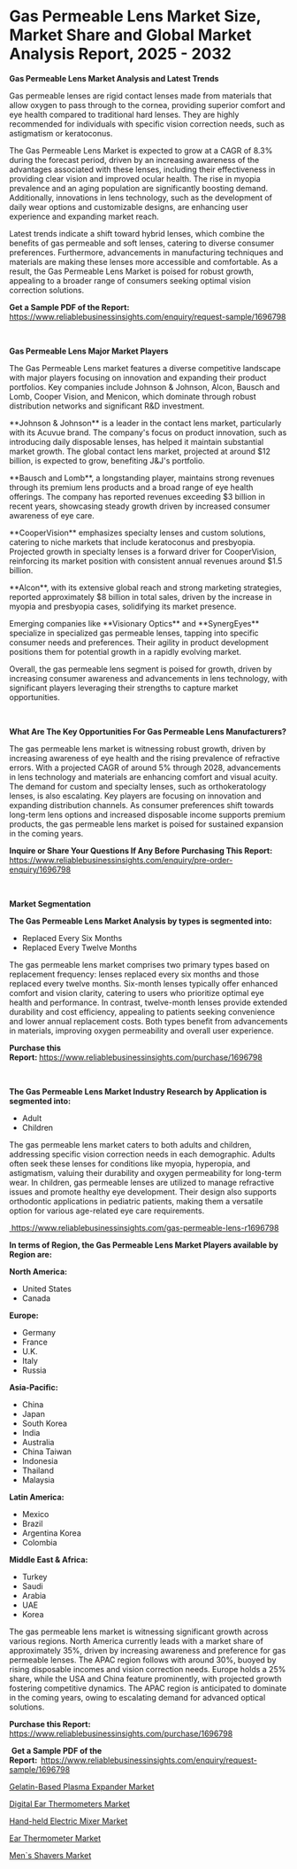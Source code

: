 <p><h1>Gas Permeable Lens Market Size, Market Share and Global Market Analysis Report, 2025 - 2032</h1></p><p><strong>Gas Permeable Lens Market Analysis and Latest Trends</strong></p>
<p><p>Gas permeable lenses are rigid contact lenses made from materials that allow oxygen to pass through to the cornea, providing superior comfort and eye health compared to traditional hard lenses. They are highly recommended for individuals with specific vision correction needs, such as astigmatism or keratoconus.</p><p>The Gas Permeable Lens Market is expected to grow at a CAGR of 8.3% during the forecast period, driven by an increasing awareness of the advantages associated with these lenses, including their effectiveness in providing clear vision and improved ocular health. The rise in myopia prevalence and an aging population are significantly boosting demand. Additionally, innovations in lens technology, such as the development of daily wear options and customizable designs, are enhancing user experience and expanding market reach.</p><p>Latest trends indicate a shift toward hybrid lenses, which combine the benefits of gas permeable and soft lenses, catering to diverse consumer preferences. Furthermore, advancements in manufacturing techniques and materials are making these lenses more accessible and comfortable. As a result, the Gas Permeable Lens Market is poised for robust growth, appealing to a broader range of consumers seeking optimal vision correction solutions.</p></p>
<p><strong>Get a Sample PDF of the Report:&nbsp;</strong> <a href="https://www.reliablebusinessinsights.com/enquiry/request-sample/1696798?utm_campaign=1847&utm_medium=2&utm_source=Github&utm_content=ia&utm_term=27032025&utm_id=gas-permeable-lens">https://www.reliablebusinessinsights.com/enquiry/request-sample/1696798</a></p>
<p>&nbsp;</p>
<p><strong>Gas Permeable Lens Major Market Players</strong></p>
<p><p>The Gas Permeable Lens market features a diverse competitive landscape with major players focusing on innovation and expanding their product portfolios. Key companies include Johnson & Johnson, Alcon, Bausch and Lomb, Cooper Vision, and Menicon, which dominate through robust distribution networks and significant R&D investment.</p><p>**Johnson & Johnson** is a leader in the contact lens market, particularly with its Acuvue brand. The company's focus on product innovation, such as introducing daily disposable lenses, has helped it maintain substantial market growth. The global contact lens market, projected at around $12 billion, is expected to grow, benefiting J&J's portfolio.</p><p>**Bausch and Lomb**, a longstanding player, maintains strong revenues through its premium lens products and a broad range of eye health offerings. The company has reported revenues exceeding $3 billion in recent years, showcasing steady growth driven by increased consumer awareness of eye care.</p><p>**CooperVision** emphasizes specialty lenses and custom solutions, catering to niche markets that include keratoconus and presbyopia. Projected growth in specialty lenses is a forward driver for CooperVision, reinforcing its market position with consistent annual revenues around $1.5 billion.</p><p>**Alcon**, with its extensive global reach and strong marketing strategies, reported approximately $8 billion in total sales, driven by the increase in myopia and presbyopia cases, solidifying its market presence.</p><p>Emerging companies like **Visionary Optics** and **SynergEyes** specialize in specialized gas permeable lenses, tapping into specific consumer needs and preferences. Their agility in product development positions them for potential growth in a rapidly evolving market.</p><p>Overall, the gas permeable lens segment is poised for growth, driven by increasing consumer awareness and advancements in lens technology, with significant players leveraging their strengths to capture market opportunities.</p></p>
<p>&nbsp;</p>
<p><strong>What Are The Key Opportunities For Gas Permeable Lens Manufacturers?</strong></p>
<p><p>The gas permeable lens market is witnessing robust growth, driven by increasing awareness of eye health and the rising prevalence of refractive errors. With a projected CAGR of around 5% through 2028, advancements in lens technology and materials are enhancing comfort and visual acuity. The demand for custom and specialty lenses, such as orthokeratology lenses, is also escalating. Key players are focusing on innovation and expanding distribution channels. As consumer preferences shift towards long-term lens options and increased disposable income supports premium products, the gas permeable lens market is poised for sustained expansion in the coming years.</p></p>
<p><strong>Inquire or Share Your Questions If Any Before Purchasing This Report:</strong> <a href="https://www.reliablebusinessinsights.com/enquiry/pre-order-enquiry/1696798?utm_campaign=1847&utm_medium=2&utm_source=Github&utm_content=ia&utm_term=27032025&utm_id=gas-permeable-lens">https://www.reliablebusinessinsights.com/enquiry/pre-order-enquiry/1696798</a></p>
<p>&nbsp;</p>
<p><strong>Market Segmentation</strong></p>
<p><strong>The Gas Permeable Lens Market Analysis by types is segmented into:</strong></p>
<p><ul><li>Replaced Every Six Months</li><li>Replaced Every Twelve Months</li></ul></p>
<p><p>The gas permeable lens market comprises two primary types based on replacement frequency: lenses replaced every six months and those replaced every twelve months. Six-month lenses typically offer enhanced comfort and vision clarity, catering to users who prioritize optimal eye health and performance. In contrast, twelve-month lenses provide extended durability and cost efficiency, appealing to patients seeking convenience and lower annual replacement costs. Both types benefit from advancements in materials, improving oxygen permeability and overall user experience.</p></p>
<p><strong>Purchase this Report:&nbsp;</strong><a href="https://www.reliablebusinessinsights.com/purchase/1696798?utm_campaign=1847&utm_medium=2&utm_source=Github&utm_content=ia&utm_term=27032025&utm_id=gas-permeable-lens">https://www.reliablebusinessinsights.com/purchase/1696798</a></p>
<p>&nbsp;</p>
<p><strong>The Gas Permeable Lens Market Industry Research by Application is segmented into:</strong></p>
<p><ul><li>Adult</li><li>Children</li></ul></p>
<p><p>The gas permeable lens market caters to both adults and children, addressing specific vision correction needs in each demographic. Adults often seek these lenses for conditions like myopia, hyperopia, and astigmatism, valuing their durability and oxygen permeability for long-term wear. In children, gas permeable lenses are utilized to manage refractive issues and promote healthy eye development. Their design also supports orthodontic applications in pediatric patients, making them a versatile option for various age-related eye care requirements.</p></p>
<p><a href="https://www.reliablebusinessinsights.com/gas-permeable-lens-r1696798?utm_campaign=1847&utm_medium=2&utm_source=Github&utm_content=ia&utm_term=27032025&utm_id=gas-permeable-lens">&nbsp;https://www.reliablebusinessinsights.com/gas-permeable-lens-r1696798</a></p>
<p><strong>In terms of Region, the Gas Permeable Lens Market Players available by Region are:</strong></p>
<p>
    <p> <strong> North America: </strong>
        <ul>
            <li>United States</li>
            <li>Canada</li>
        </ul>
        </p> 
    <p> <strong> Europe: </strong>
        <ul>
            <li>Germany</li>
            <li>France</li>
            <li>U.K.</li>
            <li>Italy</li>
            <li>Russia</li>
        </ul>
        </p> 
    <p> <strong> Asia-Pacific: </strong>
        <ul>
            <li>China</li>
            <li>Japan</li>
            <li>South Korea</li>
            <li>India</li>
            <li>Australia</li>
            <li>China Taiwan</li>
            <li>Indonesia</li>
            <li>Thailand</li>
            <li>Malaysia</li>
        </ul>
        </p> 
    <p> <strong> Latin America: </strong>
        <ul>
            <li>Mexico</li>
            <li>Brazil</li>
            <li>Argentina Korea</li>
            <li>Colombia</li>
        </ul>
        </p> 
    <p> <strong> Middle East & Africa: </strong>
        <ul>
            <li>Turkey</li>
            <li>Saudi</li>
            <li>Arabia</li>
            <li>UAE</li>
            <li>Korea</li>
        </ul>
    </p>
    </p>
<p><p>The gas permeable lens market is witnessing significant growth across various regions. North America currently leads with a market share of approximately 35%, driven by increasing awareness and preference for gas permeable lenses. The APAC region follows with around 30%, buoyed by rising disposable incomes and vision correction needs. Europe holds a 25% share, while the USA and China feature prominently, with projected growth fostering competitive dynamics. The APAC region is anticipated to dominate in the coming years, owing to escalating demand for advanced optical solutions.</p></p>
<p><strong>Purchase this Report: </strong><a href="https://www.reliablebusinessinsights.com/purchase/1696798?utm_campaign=1847&utm_medium=2&utm_source=Github&utm_content=ia&utm_term=27032025&utm_id=gas-permeable-lens">https://www.reliablebusinessinsights.com/purchase/1696798</a></p>
<p>&nbsp;<strong>Get a Sample PDF of the Report:&nbsp;&nbsp;</strong><a href="https://www.reliablebusinessinsights.com/enquiry/request-sample/1696798?utm_campaign=1847&utm_medium=2&utm_source=Github&utm_content=ia&utm_term=27032025&utm_id=gas-permeable-lens">https://www.reliablebusinessinsights.com/enquiry/request-sample/1696798</a></p>
<p><strong></strong></p>
<p><p><a href="https://github.com/borknyberg/Market-Research-Report-List-1/blob/main/gelatin-based-plasma-expander-market.md?utm_campaign=1847&utm_medium=2&utm_source=Github&utm_content=ia&utm_term=27032025&utm_id=gas-permeable-lens">Gelatin-Based Plasma Expander Market</a></p><p><a href="https://github.com/ozolsgasko02/Market-Research-Report-List-1/blob/main/digital-ear-thermometers-market.md?utm_campaign=1847&utm_medium=2&utm_source=Github&utm_content=ia&utm_term=27032025&utm_id=gas-permeable-lens">Digital Ear Thermometers Market</a></p><p><a href="https://github.com/puhakhommabh/Market-Research-Report-List-1/blob/main/hand-held-electric-mixer-market.md?utm_campaign=1847&utm_medium=2&utm_source=Github&utm_content=ia&utm_term=27032025&utm_id=gas-permeable-lens">Hand-held Electric Mixer Market</a></p><p><a href="https://github.com/alrogikrosa/Market-Research-Report-List-1/blob/main/ear-thermometer-market.md?utm_campaign=1847&utm_medium=2&utm_source=Github&utm_content=ia&utm_term=27032025&utm_id=gas-permeable-lens">Ear Thermometer Market</a></p><p><a href="https://github.com/mynaoanes/Market-Research-Report-List-1/blob/main/mens-shavers-market.md?utm_campaign=1847&utm_medium=2&utm_source=Github&utm_content=ia&utm_term=27032025&utm_id=gas-permeable-lens">Men`s Shavers Market</a></p></p>
